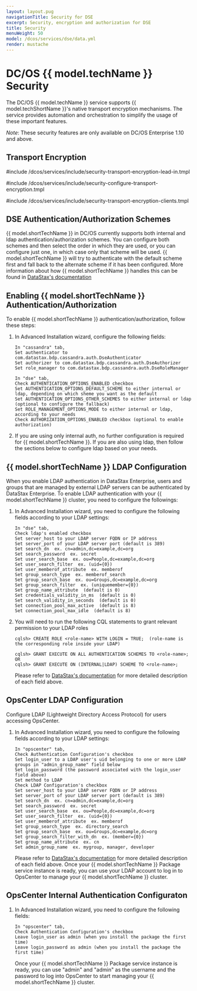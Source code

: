 ```yaml
---
layout: layout.pug
navigationTitle: Security for DSE
excerpt: Security, encryption and authorization for DSE
title: Security
menuWeight: 50
model: /dcos/services/dse/data.yml
render: mustache
---
```


# DC/OS {{ model.techName }} Security

The DC/OS {{ model.techName }} service supports {{ model.techShortName }}'s native transport encryption mechanisms. The service provides automation and orchestration to simplify the usage of these important features.

*Note*: These security features are only available on DC/OS Enterprise 1.10 and above.

## Transport Encryption

#include /dcos/services/include/security-transport-encryption-lead-in.tmpl

#include /dcos/services/include/security-configure-transport-encryption.tmpl

#include /dcos/services/include/security-transport-encryption-clients.tmpl

## DSE Authentication/Authorization Schemes
{{ model.shortTechName }} in DC/OS currently supports both internal and ldap authentication/authorization schemes.  You can configure both schemes and then select the order in which they are used, or you can configure just one, in which case only that scheme will be used.  {{ model.shortTechName }} will try to authenticate with the default scheme first and fall back to the alternate scheme if it has been configured. More information about how {{ model.shortTechName }} handles this can be found in [DataStax's documentation](http://docs.datastax.com/en/dse/5.1/dse-admin/datastax_enterprise/security/secDSEUnifiedAuthAbout.html)

## Enabling {{ model.shortTechName }} Authentication/Authorization
To enable {{ model.shortTechName }} authentication/authorization, follow these steps:
   1. In Advanced Installation wizard, configure the following fields:
      ```
      In "cassandra" tab,
      Set authenticator to com.datastax.bdp.cassandra.auth.DseAuthenticator
      Set authorizer to com.datastax.bdp.cassandra.auth.DseAuthorizer
      Set role_manager to com.datastax.bdp.cassandra.auth.DseRoleManager

      In "dse" tab,
      Check AUTHENTICATION_OPTIONS_ENABLED checkbox
      Set AUTHENTICATION_OPTIONS_DEFAULT_SCHEME to either internal or ldap, depending on which sheme you want as the default
      Set AUTHENTICATION_OPTIONS_OTHER_SCHEMES to either internal or ldap (optional to configure the fallback)
      Set ROLE_MANAGEMENT_OPTIONS_MODE to either internal or ldap, according to your needs
      Check AUTHORIZATION_OPTIONS_ENABLED checkbox (optional to enable authorization)
      ```
   1. If you are using only internal auth, no further configuration is required for {{ model.shortTechName }}. If you are also using ldap, then follow the sections below to configure ldap based on your needs.

## {{ model.shortTechName }} LDAP Configuration
When you enable LDAP authentication in DataStax Enterprise, users and groups that are managed by external LDAP servers can be authenticated by DataStax Enterprise.  To enable LDAP authentication with your {{ model.shortTechName }} cluster, you need to configure the followings:

   1. In Advanced Installation wizard, you need to configure the following fields according to your LDAP settings:
      ```
      In "dse" tab,
      Check ldap's enabled checkbox
      Set server_host to your LDAP server FQDN or IP address
      Set server_port of your LDAP server port (default is 389)
      Set search_dn  ex. cn=admin,dc=example,dc=org
      Set search_password  ex. secret
      Set user_search_base  ex. ou=People,dc=example,dc=org
      Set user_search_filter  ex. (uid={0})
      Set user_memberof_attribute  ex. memberof
      Set group_search_type  ex. memberof_search
      Set group_search_base  ex. ou=Groups,dc=example,dc=org
      Set group_search_filter  ex. (uniquemember={0})
      Set group_name_attribute  (default is 0)
      Set credentials_validity_in_ms  (default is 0)
      Set search_validity_in_seconds  (default is 0)
      Set connection_pool_max_active  (default is 8)
      Set connection_pool_max_idle  (default is 8)
      ```

   1. You will need to run the following CQL statements to grant relevant permission to your LDAP roles
      ```
      cqlsh> CREATE ROLE <role-name> WITH LOGIN = TRUE;  (role-name is the corresponding role inside your LDAP)

      cqlsh> GRANT EXECUTE ON ALL AUTHENTICATION SCHEMES TO <role-name>;  OR
      cqlsh> GRANT EXECUTE ON (INTERNAL|LDAP) SCHEME TO <role-name>;
      ```
      Please refer to [DataStax's documentation](http://docs.datastax.com/en/latest-dse/datastax_enterprise/sec/authLdapConfig.html) for more detailed description of each field above.

## OpsCenter LDAP Configuration
Configure LDAP (Lightweight Directory Access Protocol) for users accessing OpsCenter.

   1. In Advanced Installation wizard, you need to configure the following fields according to your LDAP settings:
      ```
      In "opscenter" tab,
      Check Authentication Configuration's checkbox
      Set login_user to a LDAP user's uid belonging to one or more LDAP groups in "admin_group_name" field below
      Set login_password (the password associated with the login_user field above)
      Set method to LDAP
      Check LDAP Configuration's checkbox
      Set server_host to your LDAP server FQDN or IP address
      Set server_port of your LDAP server port (default is 389)
      Set search_dn  ex. cn=admin,dc=example,dc=org
      Set search_password  ex. secret
      Set user_search_base  ex. ou=People,dc=example,dc=org
      Set user_search_filter  ex. (uid={0})
      Set user_memberof_attribute  ex. memberof
      Set group_search_type  ex. directory_search
      Set group_search_base  ex. ou=Groups,dc=example,dc=org
      Set group_search_filter_with_dn  ex. (member={0})
      Set group_name_attribute  ex. cn
      Set admin_group_name  ex. mygroup, manager, developer
      ```
      Please refer to [DataStax's documentation](https://docs.datastax.com/en/latest-opsc/opsc/configure/opscConfigLDAP.html) for more detailed description of each field above.
      Once your {{ model.shortTechName }} Package service instance is ready, you can use your LDAP account to log in to OpsCenter to manage your {{ model.shortTechName }} cluster.

## OpsCenter Internal Authentication Configuraton

   1. In Advanced Installation wizard, you need to configure the following fields:
      ```
      In "opscenter" tab,
      Check Authentication Configuration's checkbox
      Leave login_user as admin (when you install the package the first time)
      Leave login_password as admin (when you install the package the first time)
      ```
      Once your {{ model.shortTechName }} Package service instance is ready, you can use "admin" and "admin" as the username and the password to log into OpsCenter to start managing your {{ model.shortTechName }} cluster.
